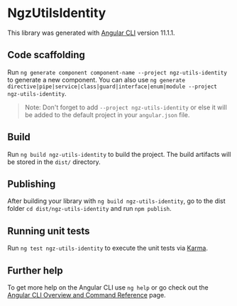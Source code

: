 # NgzUtilsIdentity

This library was generated with [Angular CLI](https://github.com/angular/angular-cli) version 11.1.1.

## Code scaffolding

Run `ng generate component component-name --project ngz-utils-identity` to generate a new component. You can also use `ng generate directive|pipe|service|class|guard|interface|enum|module --project ngz-utils-identity`.

> Note: Don't forget to add `--project ngz-utils-identity` or else it will be added to the default project in your `angular.json` file.

## Build

Run `ng build ngz-utils-identity` to build the project. The build artifacts will be stored in the `dist/` directory.

## Publishing

After building your library with `ng build ngz-utils-identity`, go to the dist folder `cd dist/ngz-utils-identity` and run `npm publish`.

## Running unit tests

Run `ng test ngz-utils-identity` to execute the unit tests via [Karma](https://karma-runner.github.io).

## Further help

To get more help on the Angular CLI use `ng help` or go check out the [Angular CLI Overview and Command Reference](https://angular.io/cli) page.
